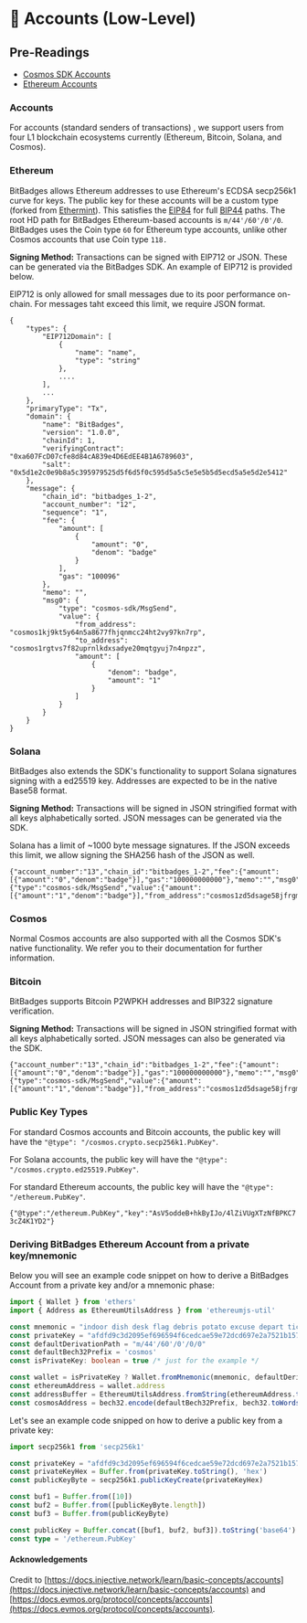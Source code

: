 # 👥 Accounts (Low-Level)

## Pre-Readings

* [Cosmos SDK Accounts](https://docs.cosmos.network/main/basics/accounts)
* [Ethereum Accounts](https://ethereum.org/en/whitepaper/#ethereum-accounts)

### Accounts[​](https://docs.injective.network/learn/basic-concepts/accounts#injective-accounts) <a href="#injective-accounts" id="injective-accounts"></a>

For accounts (standard senders of transactions) , we support users from four L1 blockchain ecosystems currently (Ethereum, Bitcoin, Solana, and Cosmos).

### **Ethereum**

BitBadges allows Ethereum addresses to use Ethereum's ECDSA secp256k1 curve for keys. The public key for these accounts will be a custom type (forked from [Ethermint](https://github.com/cosmos/ethermint)). This satisfies the [EIP84](https://github.com/ethereum/EIPs/issues/84) for full [BIP44](https://github.com/bitcoin/bips/blob/master/bip-0044.mediawiki) paths. The root HD path for BitBadges Ethereum-based accounts is `m/44'/60'/0'/0`. BitBadges uses the Coin type `60` for Ethereum type accounts, unlike other Cosmos accounts that use Coin type `118.`

**Signing Method:** Transactions can be signed with EIP712 or JSON. These can be generated via the BitBadges SDK. An example of EIP712 is provided below.

EIP712 is only allowed for small messages due to its poor performance on-chain. For messages taht exceed this limit, we require JSON format.

```
{
    "types": {
        "EIP712Domain": [
            {
                "name": "name",
                "type": "string"
            },
            ....
        ],
        ...
    },
    "primaryType": "Tx",
    "domain": {
        "name": "BitBadges",
        "version": "1.0.0",
        "chainId": 1,
        "verifyingContract": "0xa607FcD07cfe8d84cA839e4D6EdEE4B1A6789603",
        "salt": "0x5d1e2c0e9b8a5c395979525d5f6d5f0c595d5a5c5e5e5b5d5ecd5a5e5d2e5412"
    },
    "message": {
        "chain_id": "bitbadges_1-2",
        "account_number": "12",
        "sequence": "1",
        "fee": {
            "amount": [
                {
                    "amount": "0",
                    "denom": "badge"
                }
            ],
            "gas": "100096"
        },
        "memo": "",
        "msg0": {
            "type": "cosmos-sdk/MsgSend",
            "value": {
                "from_address": "cosmos1kj9kt5y64n5a8677fhjqnmcc24ht2vy97kn7rp",
                "to_address": "cosmos1rgtvs7f82uprnlkdxsadye20mqtgyuj7n4npzz",
                "amount": [
                    {
                        "denom": "badge",
                        "amount": "1"
                    }
                ]
            }
        }
    }
}
```

### **Solana**

BitBadges also extends the SDK's functionality to support Solana signatures signing with a ed25519 key. Addresses are expected to be in the native Base58 format.

**Signing Method:** Transactions will be signed in JSON stringified format with all keys alphabetically sorted. JSON messages can be generated via the SDK.

Solana has a limit of \~1000 byte message signatures. If the JSON exceeds this limit, we allow signing the SHA256 hash of the JSON as well.&#x20;

```
{"account_number":"13","chain_id":"bitbadges_1-2","fee":{"amount":[{"amount":"0","denom":"badge"}],"gas":"100000000000"},"memo":"","msg0":{"type":"cosmos-sdk/MsgSend","value":{"amount":[{"amount":"1","denom":"badge"}],"from_address":"cosmos1zd5dsage58jfrgmsu377pk6w0q5zhc67fn4gsl","to_address":"cosmos1rgtvs7f82uprnlkdxsadye20mqtgyuj7n4npzz"}},"sequence":"0"}
```

### **Cosmos**

Normal Cosmos accounts are also supported with all the Cosmos SDK's native functionality. We refer you to their documentation for further information.

### Bitcoin

BitBadges supports Bitcoin P2WPKH addresses and BIP322 signature verification.

**Signing Method:** Transactions will be signed in JSON stringified format with all keys alphabetically sorted. JSON messages can also be generated via the SDK.

```
{"account_number":"13","chain_id":"bitbadges_1-2","fee":{"amount":[{"amount":"0","denom":"badge"}],"gas":"100000000000"},"memo":"","msg0":{"type":"cosmos-sdk/MsgSend","value":{"amount":[{"amount":"1","denom":"badge"}],"from_address":"cosmos1zd5dsage58jfrgmsu377pk6w0q5zhc67fn4gsl","to_address":"cosmos1rgtvs7f82uprnlkdxsadye20mqtgyuj7n4npzz"}},"sequence":"0"}
```

### **Public Key Types**

For standard Cosmos accounts and Bitcoin accounts, the public key will have the `"@type": "/cosmos.crypto.secp256k1.PubKey"`.

For Solana accounts, the public key will have the `"@type": "/cosmos.crypto.ed25519.PubKey"`.

For standard Ethereum accounts, the public key will have the `"@type": "/ethereum.PubKey"`.

`{"@type":"/ethereum.PubKey","key":"AsV5oddeB+hkByIJo/4lZiVUgXTzNfBPKC73cZ4K1YD2"}`

### Deriving BitBadges Ethereum Account from a private key/mnemonic[​](https://docs.injective.network/learn/basic-concepts/accounts#deriving-injective-account-from-a-private-keymnemonic) <a href="#deriving-injective-account-from-a-private-keymnemonic" id="deriving-injective-account-from-a-private-keymnemonic"></a>

Below you will see an example code snippet on how to derive a BitBadges Account from a private key and/or a mnemonic phase:

```typescript
import { Wallet } from 'ethers'
import { Address as EthereumUtilsAddress } from 'ethereumjs-util'

const mnemonic = "indoor dish desk flag debris potato excuse depart ticket judge file exit"
const privateKey = "afdfd9c3d2095ef696594f6cedcae59e72dcd697e2a7521b1578140422a4f890"
const defaultDerivationPath = "m/44'/60'/0'/0/0"
const defaultBech32Prefix = 'cosmos'
const isPrivateKey: boolean = true /* just for the example */

const wallet = isPrivateKey ? Wallet.fromMnemonic(mnemonic, defaultDerivationPath) : new Wallet(privateKey)
const ethereumAddress = wallet.address
const addressBuffer = EthereumUtilsAddress.fromString(ethereumAddress.toString()).toBuffer()
const cosmosAddress = bech32.encode(defaultBech32Prefix, bech32.toWords(addressBuffer))
```

Let's see an example code snipped on how to derive a public key from a private key:

```typescript
import secp256k1 from 'secp256k1'

const privateKey = "afdfd9c3d2095ef696594f6cedcae59e72dcd697e2a7521b1578140422a4f890"
const privateKeyHex = Buffer.from(privateKey.toString(), 'hex')
const publicKeyByte = secp256k1.publicKeyCreate(privateKeyHex)

const buf1 = Buffer.from([10])
const buf2 = Buffer.from([publicKeyByte.length])
const buf3 = Buffer.from(publicKeyByte)

const publicKey = Buffer.concat([buf1, buf2, buf3]).toString('base64')
const type = '/ethereum.PubKey'
```

#### Acknowledgements

Credit to [https://docs.injective.network/learn/basic-concepts/accounts](https://docs.injective.network/learn/basic-concepts/accounts) and [https://docs.evmos.org/protocol/concepts/accounts](https://docs.evmos.org/protocol/concepts/accounts).
